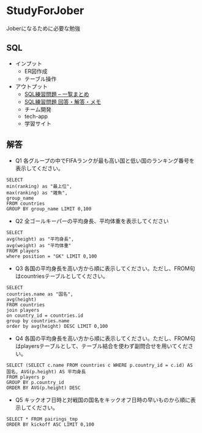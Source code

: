 # StudyForJober
Joberになるために必要な勉強

## SQL
- インプット
  - ER図作成
  - テーブル操作
- アウトプット
  - [SQL練習問題 – 一覧まとめ](https://tech.pjin.jp/blog/2016/12/05/sql%E7%B7%B4%E7%BF%92%E5%95%8F%E9%A1%8C-%E4%B8%80%E8%A6%A7%E3%81%BE%E3%81%A8%E3%82%81/)
  - [SQL練習問題 回答・解答・メモ](https://zenn.dev/itoo/articles/sql-practice)
  - チーム開発
  - tech-app
  - 学習サイト


## 解答
  - Q1
  各グループの中でFIFAランクが最も高い国と低い国のランキング番号を表示してください。
  ```
SELECT 
min(ranking) as "最上位", 
max(ranking) as "雑魚", 
group_name
FROM countries 
GROUP BY group_name LIMIT 0,100
  ```

  - Q2
  全ゴールキーパーの平均身長、平均体重を表示してください

  ```
SELECT
avg(height) as "平均身長",
avg(weight) as "平均体重"
FROM players
where position = "GK" LIMIT 0,100
  ```

  - Q3
  各国の平均身長を高い方から順に表示してください。ただし、FROM句はcountriesテーブルとしてください。
  ```
SELECT 
countries.name as "国名", 
avg(height)
FROM countries
join players
on country_id = countries.id 
group by countries.name 
order by avg(height) DESC LIMIT 0,100
  ```

  - Q4
  各国の平均身長を高い方から順に表示してください。ただし、FROM句はplayersテーブルとして、テーブル結合を使わず副問合せを用いてください。

  ```
  SELECT (SELECT c.name FROM countries c WHERE p.country_id = c.id) AS 国名, AVG(p.height) AS 平均身長
FROM players p
GROUP BY p.country_id
ORDER BY AVG(p.height) DESC
  ```

  - Q5
  キックオフ日時と対戦国の国名をキックオフ日時の早いものから順に表示してください。
  ```
  SELECT * FROM pairings_tmp 
ORDER BY kickoff ASC LIMIT 0,100
  ```
